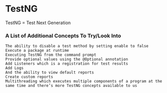 # TestNG 

TestNG = Test Next Generation

### A List of Additional Concepts To Try/Look Into

    The ability to disable a test method by setting enable to false
    Execute a package at runtime
    Executing TestNG from the command prompt
    Provide optional values using the @Optional annotation
    Add Listeners which is a registration for test results
    Add Logs
    And the ability to view default reports
    Create custom reports
    Multithreading which executes multiple components of a program at the same time and there’s more TestNG concepts available to us